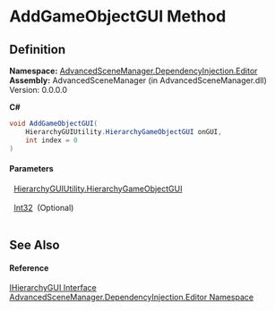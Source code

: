 # AddGameObjectGUI Method




## Definition
**Namespace:** <a href="N_AdvancedSceneManager_DependencyInjection_Editor.md">AdvancedSceneManager.DependencyInjection.Editor</a>  
**Assembly:** AdvancedSceneManager (in AdvancedSceneManager.dll) Version: 0.0.0.0

**C#**
``` C#
void AddGameObjectGUI(
	HierarchyGUIUtility.HierarchyGameObjectGUI onGUI,
	int index = 0
)
```



#### Parameters
<dl><dt>  <a href="T_AdvancedSceneManager_Editor_Utility_HierarchyGUIUtility_HierarchyGameObjectGUI.md">HierarchyGUIUtility.HierarchyGameObjectGUI</a></dt><dd> </dd><dt>  <a href="https://learn.microsoft.com/dotnet/api/system.int32" target="_blank" rel="noopener noreferrer">Int32</a>  (Optional)</dt><dd> </dd></dl>

## See Also


#### Reference
<a href="T_AdvancedSceneManager_DependencyInjection_Editor_IHierarchyGUI.md">IHierarchyGUI Interface</a>  
<a href="N_AdvancedSceneManager_DependencyInjection_Editor.md">AdvancedSceneManager.DependencyInjection.Editor Namespace</a>  
